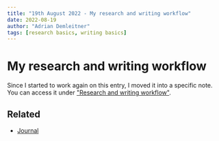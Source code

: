 ```yaml
---
title: "19th August 2022 - My research and writing workflow"
date: 2022-08-19
author: "Adrian Demleitner"
tags: [research basics, writing basics]
---
```

# My research and writing workflow
Since I started to work again on this entry, I moved it into a specific note. You can access it under ["Research and writing workflow"](https://jache.re/notes/Research%20and%20writing%20workflow.html).

## Related
- [Journal](pages/journal.md)